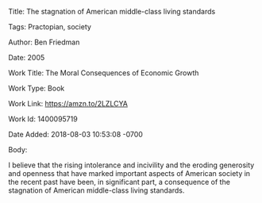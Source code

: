 Title:  The stagnation of American middle-class living standards

Tags:   Practopian, society

Author: Ben Friedman

Date:   2005

Work Title: The Moral Consequences of Economic Growth

Work Type: Book

Work Link: https://amzn.to/2LZLCYA

Work Id: 1400095719

Date Added: 2018-08-03 10:53:08 -0700

Body: 

I believe that the rising intolerance and incivility and the eroding generosity and openness that have marked important aspects of American society in the recent past have been, in significant part, a consequence of the stagnation of American middle-class living standards.

